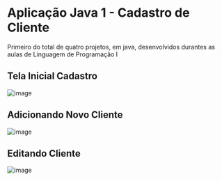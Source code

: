 # Aplicação Java 1 - Cadastro de Cliente
Primeiro do total de quatro projetos, em java, desenvolvidos durantes as aulas de Linguagem de Programação I

## Tela Inicial Cadastro
![image](https://github.com/LeonardoSanga/AplicacaoJava01_CadastroCliente/assets/100099053/359e358d-edcb-477a-8087-fdb864bb1f45)

## Adicionando Novo Cliente
![image](https://github.com/LeonardoSanga/AplicacaoJava01_CadastroCliente/assets/100099053/acb4ee31-682e-4b50-87b6-96d3234352e1)

## Editando Cliente
![image](https://github.com/LeonardoSanga/AplicacaoJava01_CadastroCliente/assets/100099053/85a2155d-289f-40a2-bde8-009983a773aa)
